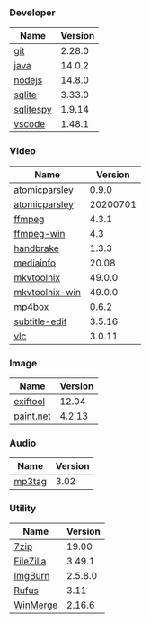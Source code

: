 
### Developer
Name                                                                                | Version
----                                                                                | -------
[git](https://github.com/git-for-windows/git/releases)                              | 2.28.0
[java](http://www.oracle.com/technetwork/java/javase/downloads/index.html)          | 14.0.2
[nodejs](https://nodejs.org/en/download/current/)                                   | 14.8.0
[sqlite](http://www.sqlite.org/download.html)                                       | 3.33.0
[sqlitespy](http://www.yunqa.de/delphi/doku.php/products/sqlitespy/index)           | 1.9.14
[vscode](https://code.visualstudio.com/updates)                                     | 1.48.1

### Video
Name                                                                                | Version
----                                                                                | -------
[atomicparsley](http://sourceforge.net/projects/atomicparsley/files/atomicparsley/) | 0.9.0
[atomicparsley](https://github.com/wez/atomicparsley)                               | 20200701
[ffmpeg](http://www.ffmpeg.org/download.html)                                       | 4.3.1
[ffmpeg-win](http://ffmpeg.zeranoe.com/builds/)                                     | 4.3
[handbrake](http://handbrake.fr/downloads.php)                                      | 1.3.3
[mediainfo](http://mediaarea.net/us/MediaInfo/Download/Windows)                     | 20.08
[mkvtoolnix](http://www.bunkus.org/videotools/mkvtoolnix/downloads.html)            | 49.0.0
[mkvtoolnix-win](http://www.fosshub.com/MKVToolNix.html)                            | 49.0.0
[mp4box](http://gpac.wp.mines-telecom.fr/mp4box/)                                   | 0.6.2
[subtitle-edit](https://github.com/SubtitleEdit/subtitleedit/releases)              | 3.5.16
[vlc](https://www.videolan.org/vlc/download-windows.html)                           | 3.0.11

### Image
Name                                                                                | Version
----                                                                                | -------
[exiftool](http://www.sno.phy.queensu.ca/~phil/exiftool/)                           | 12.04
[paint.net](http://www.getpaint.net/download.html)                                  | 4.2.13

### Audio
Name                                                                                | Version
----                                                                                | -------
[mp3tag](http://www.mp3tag.de/en/download.html)                                     | 3.02

### Utility
Name                                                                                | Version
----                                                                                | -------
[7zip](http://www.7-zip.org/download.html)                                          | 19.00
[FileZilla](https://filezilla-project.org/download.php?show_all=1)                  | 3.49.1
[ImgBurn](http://www.imgburn.com/index.php?act=download)                            | 2.5.8.0
[Rufus](https://github.com/pbatard/rufus/releases)                                  | 3.11
[WinMerge](http://winmerge.org/downloads/)                                          | 2.16.6
